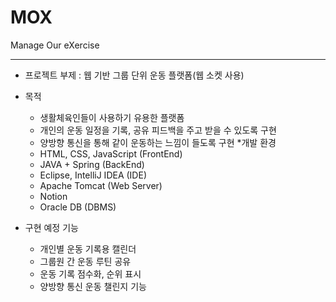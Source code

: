 # MOX
Manage Our eXercise

-----
* 프로젝트 부제 : 웹 기반 그룹 단위 운동 플랫폼(웹 소켓 사용)
* 목적
  - 생활체육인들이 사용하기 유용한 플랫폼
  - 개인의 운동 일정을 기록, 공유 피드백을 주고 받을 수 있도록 구현
  - 양방향 통신을 통해 같이 운동하는 느낌이 들도록 구현
*개발 환경
  - HTML, CSS, JavaScript (FrontEnd)
   - JAVA + Spring (BackEnd)
   - Eclipse, IntelliJ IDEA (IDE)
   - Apache Tomcat (Web Server)
   - Notion
   - Oracle DB (DBMS)
    
* 구현 예정 기능
  - 개인별 운동 기록용 캘린더 
  - 그룹원 간 운동 루틴 공유
  - 운동 기록 점수화, 순위 표시
  - 양방향 통신 운동 챌린지 기능
